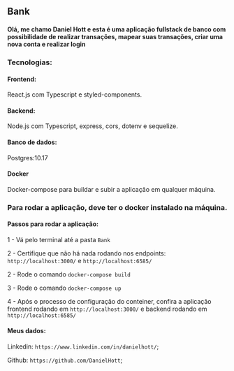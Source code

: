 ## Bank

#### Olá, me chamo Daniel Hott e esta é uma aplicação fullstack de banco com possibilidade de realizar transações, mapear suas transações, criar uma nova conta e realizar login

### Tecnologias: 

#### Frontend: 

React.js com Typescript e styled-components.

#### Backend:

Node.js com Typescript, express, cors, dotenv e sequelize.

#### Banco de dados:

Postgres:10.17

#### Docker

Docker-compose para buildar e subir a aplicação em qualquer máquina.

### Para rodar a aplicação, deve ter o docker instalado na máquina.

#### Passos para rodar a aplicação:

1 - Vá pelo terminal até a pasta `Bank`

2 - Certifique que não há nada rodando nos endpoints: `http://localhost:3000/` e `http://localhost:6585/`

2 - Rode o comando `docker-compose build`

3 - Rode o comando `docker-compose up`

4 - Após o processo de configuração do conteiner, confira a aplicação frontend rodando em `http://localhost:3000/` e backend rodando em `http://localhost:6585/`

#### Meus dados:

Linkedin: `https://www.linkedin.com/in/danielhott/`;

Github: `https://github.com/DanielHott`;